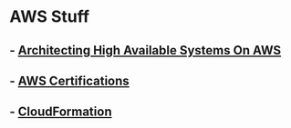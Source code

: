 # AWS Stuff

## - [Architecting High Available Systems On AWS](./architecting-high-available-systems-on-aws/index.md)
## - [AWS Certifications](./aws-certifications/index.md)

## - [CloudFormation](./cloudformation/index.md)